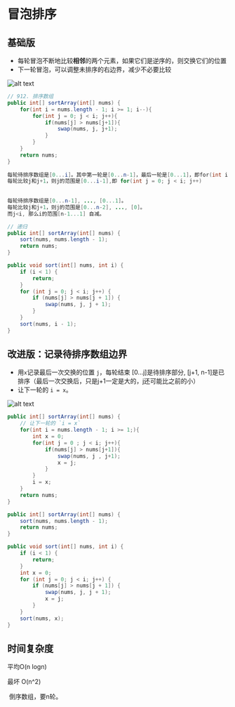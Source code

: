 # 冒泡排序


## 基础版

* 每轮冒泡不断地比较**相邻**的两个元素，如果它们是逆序的，则交换它们的位置
* 下一轮冒泡，可以调整未排序的右边界，减少不必要比较

![alt text](https://cdn.jsdelivr.net/gh/sword4869/pic1@main/images/202406201437403.png)
```java
// 912. 排序数组
public int[] sortArray(int[] nums) {
    for(int i = nums.length - 1; i >= 1; i--){
        for(int j = 0; j < i; j++){
            if(nums[j] > nums[j+1]){
                swap(nums, j, j+1);
            }
        }
    }
    return nums;
}
    
每轮待排序数组是[0...i]。其中第一轮是[0...n-1]，最后一轮是[0...1]，即for(int i = nums.length - 1; i >= 1; i--)
每轮比较j和j+1，则j的范围是[0...i-1],即 for(int j = 0; j < i; j++)
    
    
每轮待排序数组是[0...n-1], ..., [0...1]。
每轮比较j和j+1，则j的范围是[0...n-2], ..., [0]。
而j<i, 那么i的范围[n-1...1] 自减。
```
```java
// 递归
public int[] sortArray(int[] nums) {
    sort(nums, nums.length - 1);
    return nums;
}

public void sort(int[] nums, int i) {
    if (i < 1) {
        return;
    }
    for (int j = 0; j < i; j++) {
        if (nums[j] > nums[j + 1]) {
            swap(nums, j, j + 1);
        }
    }
    sort(nums, i - 1);
}
```
## 改进版：记录待排序数组边界

- 用`x`记录最后一次交换的位置 `j`，每轮结束 [0...j]是待排序部分, [j+1, n-1]是已排序（最后一次交换后，只是j+1一定是大的，j还可能比之前的小）
- 让下一轮的 `i = x`。

![alt text](https://cdn.jsdelivr.net/gh/sword4869/pic1@main/images/202406201437851.png)
```java
public int[] sortArray(int[] nums) {
    // 让下一轮的 `i = x`
    for(int i = nums.length - 1; i >= 1;){
        int x = 0;
        for(int j = 0 ; j < i; j++){
            if(nums[j] > nums[j+1]){
                swap(nums, j , j+1);
                x = j;
            }
        }
        i = x;
    }
    return nums;
}
```
```java
public int[] sortArray(int[] nums) {
    sort(nums, nums.length - 1);
    return nums;
}

public void sort(int[] nums, int i) {
    if (i < 1) {
        return;
    }
    int x = 0;
    for (int j = 0; j < i; j++) {
        if (nums[j] > nums[j + 1]) {
            swap(nums, j, j + 1);
            x = j;
        }
    }
    sort(nums, x);
}
```

## 时间复杂度

平均O(n logn)

最坏 O(n^2)

​	倒序数组，要n轮。